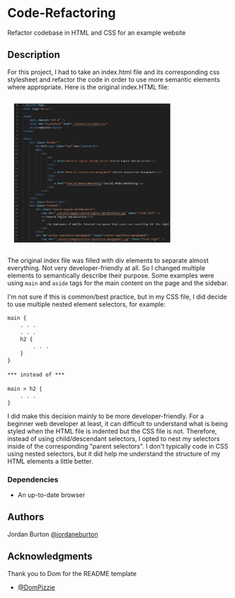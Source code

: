 # Code-Refactoring

Refactor codebase in HTML and CSS for an example website

## Description

For this project, I had to take an index.html file and its corresponding css stylesheet and refactor the code in order to use more semantic elements where appropriate. Here is the original index.HTML file:

<img src="./assets/images/original-code.jpg"
    width=70%
    alt="Original index.html file with too many div elements"
    style="padding: 15px">

The original index file was filled with div elements to separate almost everything. Not very developer-friendly at all. So I changed multiple elements to semantically describe their purpose. Some examples were using `main` and `aside` tags for the main content on the page and the sidebar.

I'm not sure if this is common/best practice, but in my CSS file, I did decide to use multiple nested element selectors, for example:

```
main {
    . . . 
    . . .
    h2 {
        . . .
    }
}

*** instead of ***

main > h2 {
    . . .
}
```

I did make this decision mainly to be more developer-friendly. For a beginner web developer at least, it can difficult to understand what is being styled when the HTML file is indented but the CSS file is not. Therefore, instead of using child/descendant selectors, I opted to nest my selectors inside of the corresponding "parent selectors". I don't typically code in CSS using nested selectors, but it did help me understand the structure of my HTML elements a little better.

### Dependencies

* An up-to-date browser

## Authors

Jordan Burton 
[@jordaneburton](https://github.com/jordaneburton)

## Acknowledgments
Thank you to Dom for the README template
* [@DomPizzie](https://twitter.com/dompizzie)
